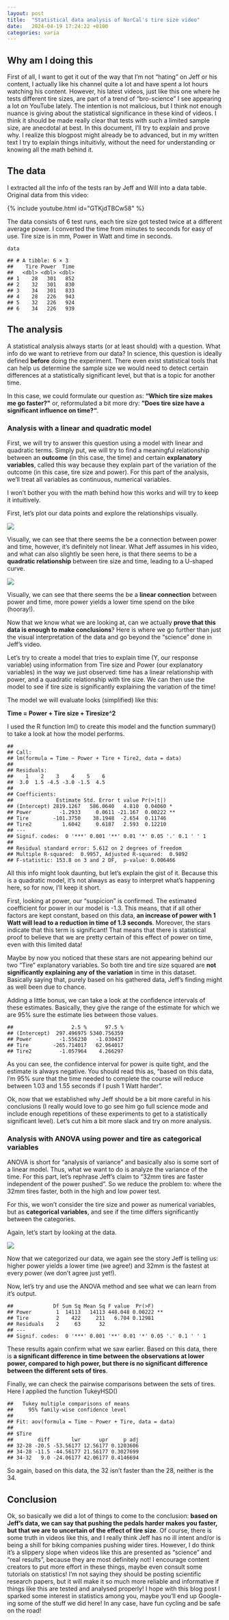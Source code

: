 ```yaml
---
layout: post
title:  "Statistical data analysis of NorCal's tire size video"
date:   2024-04-19 17:24:22 +0100
categories: varia
---
```



## Why am I doing this

First of all, I want to get it out of the way that I’m not “hating” on
Jeff or his content, I actually like his channel quite a lot and have
spent a lot hours watching his content. However, his latest videos, just
like this one where he tests different tire sizes, are part of a trend
of “bro-science” I see appearing a lot on YouTube lately. The intention
is not malicious, but I think not enough nuance is giving about the
statistical significance in these kind of videos. I think it should be
made really clear that tests with such a limited sample size, are
anecdotal at best. In this document, I’ll try to explain and prove why. I realize this blogpost might already be to advanced, but in my written text I try to explain things inituitivly, without the need for understanding or knowing all the math behind it.

## The data

I extracted all the info of the tests ran by Jeff and Will into a data
table. Original data from this video:


{% include youtube.html id="GTKjdTBCw58" %}

The data consists of 6 test runs, each tire size got tested twice at a
different average power. I converted the time from minutes to seconds
for easy of use. Tire size is in mm, Power in Watt and time in seconds.

    data

    ## # A tibble: 6 × 3
    ##    Tire Power  Time
    ##   <dbl> <dbl> <dbl>
    ## 1    28   301   852
    ## 2    32   301   830
    ## 3    34   301   833
    ## 4    28   226   943
    ## 5    32   226   924
    ## 6    34   226   939

## The analysis

A statistical analysis always starts (or at least should) with a
question. What info do we want to retrieve from our data? In science,
this question is ideally defined **before** doing the experiment. There even
exist statistical tools that can help us determine the sample size we
would need to detect certain differences at a statistically significant
level, but that is a topic for another time.

In this case, we could formulate our question as: **“Which tire size makes
me go faster?"** or, reformulated a bit more dry: **”Does tire size have a
significant influence on time?“**.

### Analysis with a linear and quadratic model

First, we will try to answer this question using a  model with linear and quadratic terms. Simply
put, we will try to find a meaningful relationship between an **outcome**
(in this case, the time) and certain **explanatory variables**, called this
way because they explain part of the variation of the outcome (in this
case, tire size and power). For this part of the analysis, we’ll treat
all variables as continuous, numerical variables.

I won’t bother you with the math behind how this works and will try to
keep it intuitively.

First, let’s plot our data points and explore the relationships
visually.

![](/docs/assets/tire_size_files/figure-markdown_strict/unnamed-chunk-3-1.png)

Visually, we can see that there seems the be a connection between power
and time, however, it’s definitely not linear. What Jeff assumes in his
video, and what can also slightly be seen here, is that there seems to
be a **quadratic relationship** between tire size and time, leading to a
U-shaped curve.

![](/docs/assets/tire_size_files/figure-markdown_strict/unnamed-chunk-4-1.png)

Visually, we can see that there seems the be a **linear connection** between
power and time, more power yields a lower time spend on the bike
(hooray!).

Now that we know what we are looking at, can we actually **prove that this
data is enough to make conclusions**? Here is where we go further than
just the visual interpretation of the data and go beyond the “science”
done in Jeff’s video.

Let’s try to create a model that tries to explain time (Y, our response
variable) using information from Tire size and Power (our explanatory
variables) in the way we just observed: time has a linear relationship
with power, and a quadratic relationship with tire size. We can then use
the model to see if tire size is significantly explaining the variation
of the time!

The model we will evaluate looks (simplified) like this:

**Time = Power + Tire size + Tiresize^2**

I used the R function lm() to create this model and the function
summary() to take a look at how the model performs.

    ##
    ## Call:
    ## lm(formula = Time ~ Power + Tire + Tire2, data = data)
    ##
    ## Residuals:
    ##    1    2    3    4    5    6
    ##  3.0  1.5 -4.5 -3.0 -1.5  4.5
    ##
    ## Coefficients:
    ##              Estimate Std. Error t value Pr(>|t|)   
    ## (Intercept) 2819.1267   586.0640   4.810  0.04060 *
    ## Power         -1.2933     0.0611 -21.167  0.00222 **
    ## Tire        -101.3750    38.1948  -2.654  0.11746   
    ## Tire2          1.6042     0.6187   2.593  0.12210   
    ## ---
    ## Signif. codes:  0 '***' 0.001 '**' 0.01 '*' 0.05 '.' 0.1 ' ' 1
    ##
    ## Residual standard error: 5.612 on 2 degrees of freedom
    ## Multiple R-squared:  0.9957, Adjusted R-squared:  0.9892
    ## F-statistic: 153.8 on 3 and 2 DF,  p-value: 0.006466

All this info might look daunting, but let’s explain the gist of it.
Because this is a quadratic model, it’s not always as easy to interpret
what’s happening here, so for now, I’ll keep it short.

First, looking at power, our “suspicion” is confirmed. The estimated
coefficient for power in our model is -1.3. This means, that if all
other factors are kept constant, based on this data, **an increase of
power with 1 Watt will lead to a reduction in time of 1.3 seconds**.
Moreover, the stars indicate that this term is significant! That means
that there is statistical proof to believe that we are pretty certain of
this effect of power on time, even with this limited data!

Maybe by now you noticed that these stars are not appearing behind our
two “Tire” explanatory variables. So both tire and tire size squared are
**not significantly explaining any of the variation** in time in this
dataset. Basically saying that, purely based on his gathered data,
Jeff’s finding might as well been due to chance.

Adding a little bonus, we can take a look at the confidence intervals of
these estimates. Basically, they give the range of the estimate for
which we are 95% sure the estimate lies between those values.

    ##                   2.5 %      97.5 %
    ## (Intercept)  297.496975 5340.756359
    ## Power         -1.556230   -1.030437
    ## Tire        -265.714017   62.964017
    ## Tire2         -1.057964    4.266297

As you can see, the confidence interval for power is quite tight, and
the estimate is always negative. You should read this as, “based on this
data, I’m 95% sure that the time needed to complete the course will
reduce between 1.03 and 1.55 seconds if I push 1 Watt harder”.

Ok, now that we established why Jeff should be a bit more careful in his
conclusions (I really would love to go see him go full science mode and
include enough repetitions of these experiments to get to a
statistically significant level). Let’s cut him a bit more slack and try
on more analysis.

### Analysis with ANOVA using power and tire as categorical variables

ANOVA is short for “analysis of variance” and basically also is some
sort of a linear model. Thus, what we want to do is analyze the variance
of the time. For this part, let’s rephrase Jeff’s claim to “32mm tires
are faster independent of the power pushed”. So we reduce the problem
to: where the 32mm tires faster, both in the high and low power test.

For this, we won’t consider the tire size and power as numerical
variables, but as **categorical variables**, and see if the time differs
significantly between the categories.

Again, let’s start by looking at the data.

![](/docs/assets/tire_size_files/figure-markdown_strict/unnamed-chunk-9-1.png)

Now
that we categorized our data, we again see the story Jeff is telling us:
higher power yields a lower time (we agree!) and 32mm is the fastest at
every power (we don’t agree just yet!).

Now, let’s try and use the ANOVA method and see what we can learn from
it’s output.

    ##             Df Sum Sq Mean Sq F value  Pr(>F)   
    ## Power        1  14113   14113 448.048 0.00222 **
    ## Tire         2    422     211   6.704 0.12981   
    ## Residuals    2     63      32                   
    ## ---
    ## Signif. codes:  0 '***' 0.001 '**' 0.01 '*' 0.05 '.' 0.1 ' ' 1

These results again confirm what we saw earlier. Based on this data,
there is **a significant difference in time between the observations at
lower power, compared to high power, but there is no significant
difference between the different sets of tires**.

Finally, we can check the pairwise comparisons between the sets of
tires. Here I applied the function TukeyHSD()

    ##   Tukey multiple comparisons of means
    ##     95% family-wise confidence level
    ##
    ## Fit: aov(formula = Time ~ Power + Tire, data = data)
    ##
    ## $Tire
    ##        diff       lwr      upr     p adj
    ## 32-28 -20.5 -53.56177 12.56177 0.1203606
    ## 34-28 -11.5 -44.56177 21.56177 0.3027699
    ## 34-32   9.0 -24.06177 42.06177 0.4146694

So again, based on this data, the 32 isn’t faster than the 28, neither
is the 34.

## Conclusion

Ok, so basically we did a lot of things to come to the conclusion: **based
on Jeff’s data, we can say that pushing the pedals harder makes you
faster, but that we are to uncertain of the effect of tire size**. Of
course, there is some truth in videos like this, and I really think Jeff
has no ill intent and/or is being a shill for biking companies pushing
wider tires. However, I do think it’s a slippery slope when videos like
this are presented as “science” and “real results”, because they are
most definitely not! I encourage content creators to put more effort in
these things, maybe even consult some tutorials on statistics! I’m not
saying they should be posting scientific research papers, but it will
make it so much more reliable and informative if things like this are
tested and analysed properly! I hope with this blog post I sparked some
interest in statistics among you, maybe you’ll end up Google-ing some of
the stuff we did here! In any case, have fun cycling and be safe on the
road!
